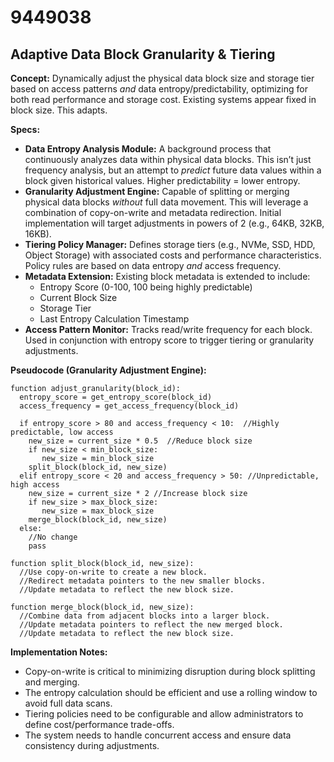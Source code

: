 # 9449038

## Adaptive Data Block Granularity & Tiering

**Concept:** Dynamically adjust the physical data block size and storage tier based on access patterns *and* data entropy/predictability, optimizing for both read performance and storage cost. Existing systems appear fixed in block size. This adapts.

**Specs:**

*   **Data Entropy Analysis Module:**  A background process that continuously analyzes data within physical data blocks. This isn’t just frequency analysis, but an attempt to *predict* future data values within a block given historical values. Higher predictability = lower entropy.
*   **Granularity Adjustment Engine:** Capable of splitting or merging physical data blocks *without* full data movement. This will leverage a combination of copy-on-write and metadata redirection.  Initial implementation will target adjustments in powers of 2 (e.g., 64KB, 32KB, 16KB).
*   **Tiering Policy Manager:** Defines storage tiers (e.g., NVMe, SSD, HDD, Object Storage) with associated costs and performance characteristics.  Policy rules are based on data entropy *and* access frequency.
*   **Metadata Extension:** Existing block metadata is extended to include:
    *   Entropy Score (0-100, 100 being highly predictable)
    *   Current Block Size
    *   Storage Tier
    *   Last Entropy Calculation Timestamp
*   **Access Pattern Monitor:** Tracks read/write frequency for each block.  Used in conjunction with entropy score to trigger tiering or granularity adjustments.

**Pseudocode (Granularity Adjustment Engine):**

```
function adjust_granularity(block_id):
  entropy_score = get_entropy_score(block_id)
  access_frequency = get_access_frequency(block_id)

  if entropy_score > 80 and access_frequency < 10:  //Highly predictable, low access
    new_size = current_size * 0.5  //Reduce block size
    if new_size < min_block_size:
       new_size = min_block_size
    split_block(block_id, new_size)
  elif entropy_score < 20 and access_frequency > 50: //Unpredictable, high access
    new_size = current_size * 2 //Increase block size
    if new_size > max_block_size:
       new_size = max_block_size
    merge_block(block_id, new_size)
  else:
    //No change
    pass

function split_block(block_id, new_size):
  //Use copy-on-write to create a new block.
  //Redirect metadata pointers to the new smaller blocks.
  //Update metadata to reflect the new block size.

function merge_block(block_id, new_size):
  //Combine data from adjacent blocks into a larger block.
  //Update metadata pointers to reflect the new merged block.
  //Update metadata to reflect the new block size.
```

**Implementation Notes:**

*   Copy-on-write is critical to minimizing disruption during block splitting and merging.
*   The entropy calculation should be efficient and use a rolling window to avoid full data scans.
*   Tiering policies need to be configurable and allow administrators to define cost/performance trade-offs.
*   The system needs to handle concurrent access and ensure data consistency during adjustments.